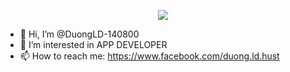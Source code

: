 <p align="center">
  <img src="https://github.com/DuongLD-140800/DuongLD-140800/blob/main/Duong.gif">
</p>

- 👋 Hi, I’m @DuongLD-140800
- 👀 I’m interested in APP DEVELOPER
- 📫 How to reach me: https://www.facebook.com/duong.ld.hust

<!---
DuongLD-140800/DuongLD-140800 is a ✨ special ✨ repository because its `README.md` (this file) appears on your GitHub profile.
You can click the Preview link to take a look at your changes.
--->
